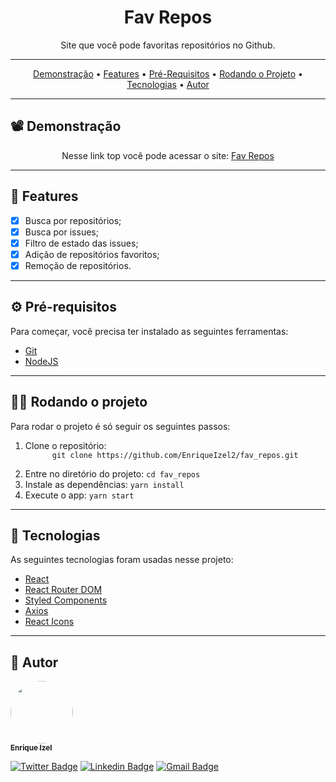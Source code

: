 <h1 align="center">Fav Repos</h1>

<p align="center">
Site que você pode favoritas repositórios no Github.
</p>

---

 <p align="center">
  <a href="#demonstracao">Demonstração</a> •
  <a href="#features">Features</a> •
  <a href="#pre-requisitos">Pré-Requisitos</a> •
  <a href="#rodando-projeto">Rodando o Projeto</a> •
  <a href="#tecnologias">Tecnologias</a> •
  <a href="#autor">Autor</a>
</p>

---

<h2 id="demonstracao">📽️ Demonstração</h2>

<p align="center">
  Nesse link top você pode acessar o site:
  <a href="https://fav-repos.vercel.app/">Fav Repos</a>
</p>

---

<h2 id="features">🚀 Features</h2>

- [x] Busca por repositórios;
- [x] Busca por issues;
- [x] Filtro de estado das issues;
- [x] Adição de repositórios favoritos;
- [x] Remoção de repositórios.

---

<h2 id="pre-requisitos">⚙️ Pré-requisitos</h2>
Para começar, você precisa ter instalado as seguintes ferramentas:

<ul>
  <li><a href="https://git-scm.com">Git</a></li>
  <li><a href="https://nodejs.org/en/">NodeJS</a>
  </li>
</ul>

---

<h2 id="rodando-projeto"> 🧑‍💻 Rodando o projeto</h2>
Para rodar o projeto é só seguir os seguintes passos:

<ol>
  <li>Clone o repositório:
    <code>
      git clone https://github.com/EnriqueIzel2/fav_repos.git
    </code>
  </li>
  <li>Entre no diretório do projeto:
    <code>cd fav_repos</code>
  </li>
  <li>Instale as dependências:
    <code>yarn install</code>
  </li>
  <li>Execute o app:
    <code>yarn start</code>
  </li>
</ol>

---

<h2 id="tecnologias"> 🤖 Tecnologias</h2>
As seguintes tecnologias foram usadas nesse projeto:

<ul>
  <li><a href="https://reactjs.org/">React</a></li>
  <li><a href="https://github.com/remix-run/react-router">React Router DOM</a></li>
  <li><a href="https://styled-components.com/">Styled Components</a></li>
  <li><a href="https://axios-http.com/">Axios</a></li>
  <li><a href="https://react-icons.github.io/react-icons/">React Icons</a></li>
</ul>

---

<h2 id="autor">👨 Autor</h2>

<a href="https://github.com/EnriqueIzel2">
 <img style="border-radius: 50%;" src="https://avatars3.githubusercontent.com/u/26115700?s=460&u=61b426b901b8fe02e12019b1fdb67bf0072d4f00&v=4" width="100px;" alt=""/>
 <br />
 <sub><b>Enrique Izel</b></sub>
</a>
 <br />

[![Twitter Badge](https://img.shields.io/badge/-@Enrique_Izel-1ca0f1?style=flat-square&labelColor=1ca0f1&logo=twitter&logoColor=white&link=https://twitter.com/Enrique_Izel)](https://twitter.com/Enrique_Izel)
[![Linkedin Badge](https://img.shields.io/badge/-Enrique-blue?style=flat-square&logo=Linkedin&logoColor=white&link=https://www.linkedin.com/in/enrique-izel-developer/)](https://www.linkedin.com/in/enrique-izel-developer/)
[![Gmail Badge](https://img.shields.io/badge/-eleaoizel@gmail.com-c14438?style=flat-square&logo=Gmail&logoColor=white&link=mailto:eleaoizel@gmail.com)](mailto:eleaoizel@gmail.com)
